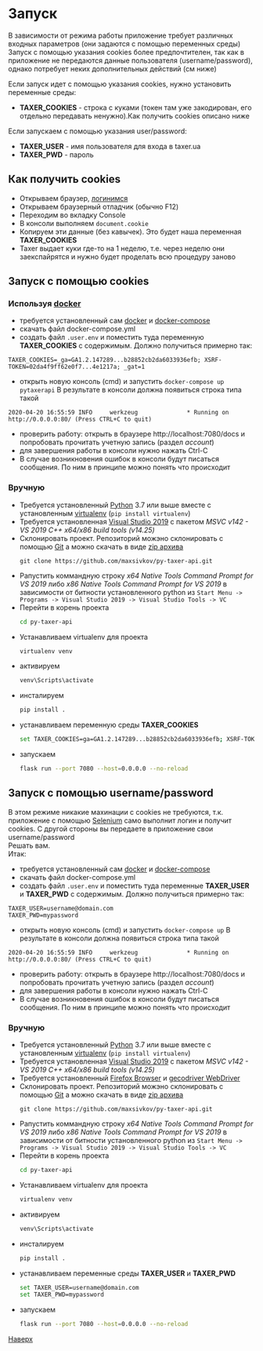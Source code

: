 # Запуск
В зависимости от режима работы приложение требует различных входных параметров (они задаются с помощью переменных среды)
Запуск с помощью указания cookies более предпочтителен, так как в приложение не передаются данные пользователя (username/password), однако потребует неких дополнительных действий (см ниже)

Если запуск идет с помощью указания cookies, нужно установить переменные среды:
* **TAXER_COOKIES** - строка с куками (токен там уже закодирован, его отдельно передавать ненужно).Как получить cookies описано ниже   

Если запускаем с помощью указания user/password:
* **TAXER_USER** - имя пользователя для входа в taxer.ua 
* **TAXER_PWD** - пароль

## Как получить cookies
* Открываем браузер, [логинимся](https://taxer.ua/login)
* Открываем браузерный отладчик (обычно F12)
* Переходим во вкладку Console
* В консоли выполняем `document.cookie`
* Копируем эти данные (без кавычек). Это будет наша переменная **TAXER_COOKIES**
* Taxer выдает куки где-то на 1 неделю, т.е. через неделю они заекспайрятся и нужно будет проделать всю процедуру заново
 
## Запуск с помощью cookies

### Используя [docker](https://www.docker.com/)
- требуется установленный сам [docker](https://www.docker.com/) и [docker-compose](https://docs.docker.com/compose/install/)
- скачать файл docker-compose.yml
- создать файл `.user.env` и поместить туда переменную **TAXER_COOKIES** с содержимым. Должно получиться примерно так:
```env
TAXER_COOKIES=_ga=GA1.2.147289...b28852cb2da6033936efb; XSRF-TOKEN=02da4f9ff62e0f7...4e1217a; _gat=1
```
- открыть новую консоль (cmd) и запустить `docker-сompose up pytaxerapi`
В результате в консоли должна появиться строка типа такой
```log
2020-04-20 16:55:59 INFO     werkzeug              * Running on http://0.0.0.0:80/ (Press CTRL+C to quit)
```
- проверить работу: открыть в браузере http://localhost:7080/docs и попробовать прочитать учетную запись (раздел *account*)
- для завершения работы в консоли нужно нажать Ctrl-C
- В случае возникновения ошибок в консоли будут писаться сообщения. По ним в принципе можно понять что происходит

### Вручную
* Требуется установленный [Python](https://www.python.org/downloads/) 3.7 или выше вместе с установленным [virtualenv](https://virtualenv.pypa.io/en/latest/) (`pip install virtualenv`)
* Требуется установленная [Visual Studio 2019](https://visualstudio.microsoft.com/downloads/) с пакетом _MSVC v142 - VS 2019 C++ x64/x86 build tools (v14.25)_ 
* Cклонировать проект. Репозиторий можэно склонировать с помощью [Git](https://git-scm.com/download) а можно скачать в виде [zip архива](https://github.com/maxsivkov/py-taxer-api/archive/master.zip) 
    ```
    git clone https://github.com/maxsivkov/py-taxer-api.git
    ```
* Pапустить коммандную строку _x64 Native Tools Command Prompt for VS 2019_ либо _x86 Native Tools Command Prompt for VS 2019_ в зависимости от битности установленного python из `Start Menu -> Programs -> Visual Studio 2019 -> Visual Studio Tools -> VC` 
* Перейти в корень проекта
    ```bash
    cd py-taxer-api
    ```
* Устанавливаем virtualenv для проекта 
    ```bash
    virtualenv venv
    ```
* активируем 
    ```bash
    venv\Scripts\activate
    ```
* инсталируем
    ```bash
    pip install .
    ```
* устанавливаем переменную среды **TAXER_COOKIES**
    ```bash
    set TAXER_COOKIES=ga=GA1.2.147289...b28852cb2da6033936efb; XSRF-TOKEN=02da4f9ff62e0f7...4e1217a; _gat=1
    ```
* запускаем
    ```bash
    flask run --port 7080 --host=0.0.0.0 --no-reload
    ```

## Запуск с помощью username/password
В этом режиме никакие махинации с cookies не требуются, т.к. приложение с помощью [Selenium](https://www.selenium.dev/) само выполнит логин и получит cookies.
С другой стороны вы передаете в приложение свои username/password  
Решать вам.  
Итак:
- требуется установленный сам [docker](https://www.docker.com/) и [docker-compose](https://docs.docker.com/compose/install/)
- скачать файл docker-compose.yml
- создать файл `.user.env` и поместить туда переменные **TAXER_USER** и **TAXER_PWD** с содержимым. Должно получиться примерно так:
```env
TAXER_USER=username@domain.com
TAXER_PWD=mypassword
```
- открыть новую консоль (cmd) и запустить `docker-сompose up`
В результате в консоли должна появиться строка типа такой
```log
2020-04-20 16:55:59 INFO     werkzeug              * Running on http://0.0.0.0:80/ (Press CTRL+C to quit)
```
- проверить работу: открыть в браузере http://localhost:7080/docs и попробовать прочитать учетную запись (раздел *account*)
- для завершения работы в консоли нужно нажать Ctrl-C
- В случае возникновения ошибок в консоли будут писаться сообщения. По ним в принципе можно понять что происходит

### Вручную
* Требуется установленный [Python](https://www.python.org/downloads/) 3.7 или выше вместе с установленным [virtualenv](https://virtualenv.pypa.io/en/latest/) (`pip install virtualenv`)
* Требуется установленная [Visual Studio 2019](https://visualstudio.microsoft.com/downloads/) с пакетом _MSVC v142 - VS 2019 C++ x64/x86 build tools (v14.25)_ 
* Требуется установленный [Firefox Browser](https://www.mozilla.org/en-US/firefox/new/) и [gecodriver WebDriver](https://github.com/mozilla/geckodriver/releases)
* Cклонировать проект. Репозиторий можэно склонировать с помощью [Git](https://git-scm.com/download) а можно скачать в виде [zip архива](https://github.com/maxsivkov/py-taxer-api/archive/master.zip) 
    ```
    git clone https://github.com/maxsivkov/py-taxer-api.git
    ```
* Pапустить коммандную строку _x64 Native Tools Command Prompt for VS 2019_ либо _x86 Native Tools Command Prompt for VS 2019_ в зависимости от битности установленного python из `Start Menu -> Programs -> Visual Studio 2019 -> Visual Studio Tools -> VC` 
* Перейти в корень проекта
    ```bash
    cd py-taxer-api
    ```
* Устанавливаем virtualenv для проекта 
    ```bash
    virtualenv venv
    ```
* активируем 
    ```bash
    venv\Scripts\activate
    ```
* инсталируем
    ```bash
    pip install .
    ```
* устанавливаем переменные среды **TAXER_USER** и **TAXER_PWD**
    ```bash
    set TAXER_USER=username@domain.com
    set TAXER_PWD=mypassword
    ```
* запускаем
    ```bash
    flask run --port 7080 --host=0.0.0.0 --no-reload
    ```

<a href="#top">Наверх</a>
